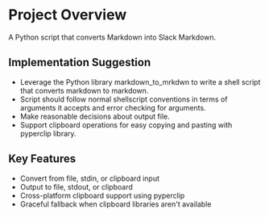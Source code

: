 # Project Overview

A Python script that converts Markdown into Slack Markdown.

## Implementation Suggestion

- Leverage the Python library markdown_to_mrkdwn to write a shell script that converts markdown to markdown.
- Script should follow normal shellscript conventions in terms of arguments it accepts and error checking for arguments.
- Make reasonable decisions about output file.
- Support clipboard operations for easy copying and pasting with pyperclip library.

## Key Features

- Convert from file, stdin, or clipboard input
- Output to file, stdout, or clipboard
- Cross-platform clipboard support using pyperclip
- Graceful fallback when clipboard libraries aren't available

